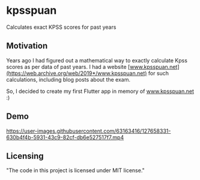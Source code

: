 # kpsspuan

Calculates exact KPSS scores for past years

## Motivation

Years ago I had figured out a mathematical way to exactly calculate Kpss scores as per data of past
years. I had a website [www.kpsspuan.net](https://web.archive.org/web/2019*/www.kpsspuan.net) for such calculations,
including blog posts about the exam.

So, I decided to create my first Flutter app in memory of www.kpsspuan.net :)

## Demo

https://user-images.githubusercontent.com/63163416/127658331-630b4f4b-5931-43c9-82cf-db6e527517f7.mp4

## Licensing

"The code in this project is licensed under MIT license."


